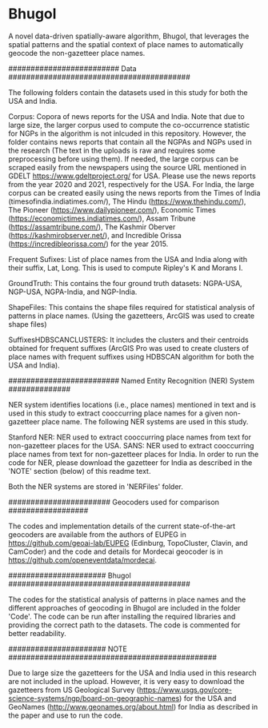 # Bhugol
A novel data-driven spatially-aware algorithm, Bhugol, that leverages the spatial patterns and the spatial context of place names to automatically geocode the non-gazetteer place names. 


######################### Data #########################################

The following folders contain the datasets used in this study for both the USA and India.

Corpus: Copora of news reports for the USA and India. Note that due to large size, the larger corpus used to compute the co-occurrence statistic for NGPs in the algorithm is not inlcuded in this repository. However, the folder contains news reports that contain all the NGPAs and NGPs used in the research (The text in the uploads is raw and requires some preprocessing before using them). If needed, the large corpus can be scraped easily from the newspapers using the source URL mentioned in GDELT https://www.gdeltproject.org/ for USA. Please use the news reports from the year 2020 and 2021, respectively for the USA. For India, the large corpus can be created easily using the news reports from the Times of India (timesofindia.indiatimes.com/), The Hindu (https://www.thehindu.com/), The Pioneer (https://www.dailypioneer.com/), Economic Times (https://economictimes.indiatimes.com/), Assam Tribune (https://assamtribune.com/), The Kashmir Oberver (https://kashmirobserver.net/), and Incredible Orissa (https://incredibleorissa.com/) for the year 2015.

Frequent Sufixes: List of place names from the USA and India along with their suffix, Lat, Long. This is used to compute Ripley's K and Morans I. 

GroundTruth: This contains the four ground truth datasets: NGPA-USA, NGP-USA, NGPA-India, and NGP-India.

ShapeFiles: This contains the shape files required for statistical analysis of patterns in place names. (Using the gazetteers, ArcGIS was used to create shape files)

SuffixesHDBSCANCLUSTERS: It includes the clusters and their centroids obtained for frequent suffixes (ArcGIS Pro was used to create clusters of place names with frequent suffixes using HDBSCAN algorithm for both the USA and India).


######################### Named Entity Recognition (NER) System ##############

NER system identifies locations (i.e., place names) mentioned in text and is used in this study to extract cooccurring place names for a given non-gazetteer place name. The following NER systems are used in this study.

Stanford NER: NER used to extract cooccurring place names from text for non-gazetteer places for the USA.
SANS: NER used to extract cooccurring place names from text for non-gazetteer places for India. In order to run the code for NER, please download the gazetteer for India as described in the 'NOTE' section (below) of this readme text.

Both the NER systems are stored in 'NERFiles' folder.


####################### Geocoders used for comparison ##################

The codes and implementation details of the current state-of-the-art geocoders are available from the authors of EUPEG in https://github.com/geoai-lab/EUPEG (Edinburg, TopoCluster, Clavin, and CamCoder) and the code and details for Mordecai geocoder is in https://github.com/openeventdata/mordecai.

###################### Bhugol #########################################

The codes for the statistical analysis of patterns in place names and the different approaches of geocoding in Bhugol are included in the folder 'Code'. 
The code can be run after installing the required libraries and providing the correct path to the datasets. The code is commented for better readability.

###################### NOTE ###############################################

Due to large size the gazetteers for the USA and India used in this research are not included in the upload. However, it is very easy to download the gazetteers from US Geological Survey (https://www.usgs.gov/core-science-systems/ngp/board-on-geographic-names) for the USA and GeoNames (http://www.geonames.org/about.html) for India as described in the paper and use to run the code.
